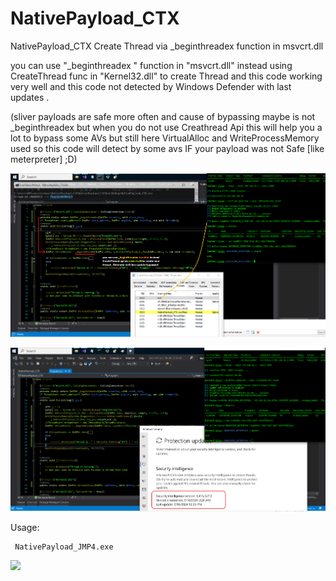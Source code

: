 # NativePayload_CTX
NativePayload_CTX Create Thread via _beginthreadex function in msvcrt.dll

you can use "_beginthreadex " function in "msvcrt.dll" instead using CreateThread func in "Kernel32.dll" to create Thread and this code working very well and this code not detected by Windows Defender with last updates . 


(sliver payloads are safe more often and cause of bypassing maybe is not _beginthreadex but when you do not use Creathread Api this will help you a lot to bypass some AVs but still here VirtualAlloc and WriteProcessMemory used so this code will detect by some avs IF your payload was not Safe [like meterpreter] ;D)


 ![](https://github.com/DamonMohammadbagher/NativePayload_CTX/blob/main/CTX1.png)


 ![](https://github.com/DamonMohammadbagher/NativePayload_CTX/blob/main/CTX2.png)


Usage: 
    
     NativePayload_JMP4.exe 
      
 
<p><a href="https://hits.seeyoufarm.com"><img src="https://hits.seeyoufarm.com/api/count/incr/badge.svg?url=https://github.com/DamonMohammadbagher/NativePayload_CTX/"/></a></p>
